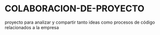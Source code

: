 # COLABORACION-DE-PROYECTO
proyecto  para analizar y compartir tanto ideas como procesos de código relacionados a la empresa
